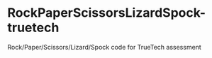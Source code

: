 # RockPaperScissorsLizardSpock-truetech
Rock/Paper/Scissors/Lizard/Spock code for TrueTech assessment

